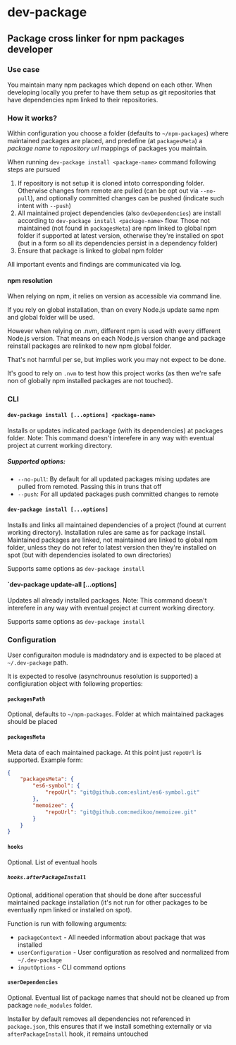 # dev-package

## Package cross linker for npm packages developer

### Use case

You maintain many npm packages which depend on each other. When developing locally you prefer to have them setup as git repositories that have dependencies npm linked to their repositories.

### How it works?

Within configuration you choose a folder (defaults to `~/npm-packages`) where maintained packages are placed, and predefine (at `packagesMeta`) a _package name_ to _repository url_ mappings of packages you maintain.

When running `dev-package install <package-name>` command following steps are pursued

1. If repository is not setup it is cloned intoto corresponding folder. Otherwise changes from remote are pulled (can be opt out via `--no-pull`), and optionally committed changes can be pushed (indicate such intent with `--push`)
2. All maintained project dependencies (also `devDependencies`) are install according to `dev-package install <package-name>` flow. Those not maintained (not found in `packagesMeta`) are npm linked to global npm folder if supported at latest version, otherwise they're installed on spot (but in a form so all its dependencies persist in a dependency folder)
3. Ensure that package is linked to global npm folder

All important events and findings are communicated via log.

#### npm resolution

When relying on npm, it relies on version as accessible via command line.

If you rely on global installation, than on every Node.js update same npm and global folder will be used.

However when relying on .nvm, different npm is used with every different Node.js version. That means on each Node.js version change and package reinstall packages are relinked to new npm global folder.

That's not harmful per se, but implies work you may not expect to be done.

It's good to rely on `.nvm` to test how this project works (as then we're safe non of globally npm installed packages are not touched).

### CLI

#### `dev-package install [...options] <package-name>`

Installs or updates indicated package (with its dependencies) at packages folder.
Note: This command doesn't interefere in any way with eventual project at current working directory.

##### Supported options:

-   `--no-pull`: By default for all updated packages mising updates are pulled from remoted. Passing this in truns that off
-   `--push`: For all updated packages push committed changes to remote

#### `dev-package install [...options]`

Installs and links all maintained dependencies of a project (found at current working directory).
Installation rules are same as for package install. Maintained packages are linked, not maintained are linked to global npm folder, unless they do not refer to latest version then they're installed on spot (but with dependencies isolated to own directories)

Supports same options as `dev-package install`

#### `dev-package update-all [...options]

Updates all already installed packages.
Note: This command doesn't interefere in any way with eventual project at current working directory.

Supports same options as `dev-package install`

### Configuration

User configuraiton module is madndatory and is expected to be placed at `~/.dev-package` path.

It is expected to resolve (asynchrounus resolution is supported) a configiuration object with following properties:

#### `packagesPath`

Optional, defaults to `~/npm-packages`. Folder at which maintained packages should be placed

#### `packagesMeta`

Meta data of each maintained package. At this point just `repoUrl` is supported. Example form:

```json
{
	"packagesMeta": {
		"es6-symbol": {
			"repoUrl": "git@github.com:eslint/es6-symbol.git"
		},
		"memoizee": {
			"repoUrl": "git@github.com:medikoo/memoizee.git"
		}
	}
}
```

#### `hooks`

Optional. List of eventual hools

##### `hooks.afterPackageInstall`

Optional, additional operation that should be done after successful maintained package installation (it's not run for other packages to be eventually npm linked or installed on spot).

Function is run with following arguments:

-   `packageContext` - All needed information about package that was installed
-   `userConfiguration` - User configuration as resolved and normalized from `~/.dev-package`
-   `inputOptions` - CLI command options

#### `userDependencies`

Optional. Eventual list of package names that should not be cleaned up from package `node_modules` folder.

Installer by default removes all dependencies not referenced in `package.json`, this ensures that if we install something externally or via `afterPackageInstall` hook, it remains untouched
